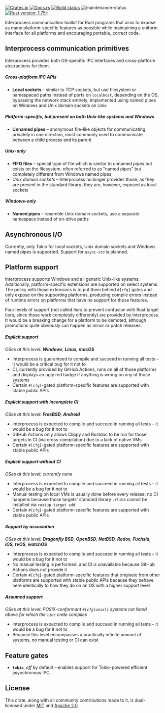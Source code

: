 [![Crates.io](https://img.shields.io/crates/v/interprocess)](https://crates.io/crates/interprocess "Interprocess on Crates.io")
[![Docs.rs](https://img.shields.io/badge/documentation-docs.rs-informational)](https://docs.rs/interprocess "interprocess on Docs.rs")
[![Build status](https://github.com/kotauskas/interprocess/actions/workflows/checks_and_tests.yml/badge.svg)](https://github.com/kotauskas/interprocess/actions/workflows/checks_and_tests.yml)
![maintenance-status](https://img.shields.io/badge/maintenance-actively%20developed-brightgreen)
[![Rust version: 1.75+](https://img.shields.io/badge/rust%20version-1.75+-orange)][blogpost]

Interprocess communication toolkit for Rust programs that aims to expose as many
platform-specific features as possible while maintaining a uniform interface for all platforms and
encouraging portable, correct code.

## Interprocess communication primitives
Interprocess provides both OS-specific IPC interfaces and cross-platform abstractions for them.

##### Cross-platform IPC APIs
-	**Local sockets** – similar to TCP sockets, but use filesystem or namespaced paths instead of
	ports on `localhost`, depending on the OS, bypassing the network stack entirely; implemented
	using named pipes on Windows and Unix domain sockets on Unix

##### Platform-specific, but present on both Unix-like systems and Windows
-	**Unnamed pipes** – anonymous file-like objects for communicating privately in one direction,
	most commonly used to communicate between a child process and its parent

##### Unix-only
-	**FIFO files** – special type of file which is similar to unnamed pipes but exists on the
	filesystem, often referred to as "named pipes" but completely different from Windows named pipes
-	*Unix domain sockets* – Interprocess no longer provides those, as they are present in the
	standard library; they are, however, exposed as local sockets

##### Windows-only
-	**Named pipes** – resemble Unix domain sockets, use a separate namespace instead of on-drive
	paths

## Asynchronous I/O
Currently, only Tokio for local sockets, Unix domain sockets and Windows named pipes is supported.
Support for `async-std` is planned.

## Platform support
Interprocess supports Windows and all generic Unix-like systems. Additionally, platform-specific
extensions are supported on select systems. The policy with those extensions is to put them behind
`#[cfg]` gates and only expose on the supporting platforms, producing compile errors instead of
runtime errors on platforms that have no support for those features.

Four levels of support (not called *tiers* to prevent confusion with Rust target tiers, since those
work completely differently) are provided by Interprocess. It would be a breaking change for a
platform to be demoted, although promotions quite obviously can happen as minor or patch releases.

##### Explicit support
*OSes at this level: **Windows**, **Linux**, **macOS***

-	Interprocess is guaranteed to compile and succeed in running all tests – it would be a critical
	bug for it not to
-	CI, currently provided by GitHub Actions, runs on all of those platforms and displays an ugly red
	badge if anything is wrong on any of those systems
-	Certain `#[cfg]`-gated platform-specific features are supported with stable public APIs

##### Explicit support with incomplete CI
*OSes at this level: **FreeBSD**, **Android***

-	Interprocess is expected to compile and succeed in running all tests – it would be a bug for it
	not to
-	GitHub Actions only allows Clippy and Rustdoc to be run for those targets in CI (via
	cross-compilation) due to a lack of native VMs
-	Certain `#[cfg]`-gated platform-specific features are supported with stable public APIs

##### Explicit support without CI
*OSes at this level: currently none*

-	Interprocess is expected to compile and succeed in running all tests – it would be a bug for it
	not to
-	Manual testing on local VMs is usually done before every release; no CI happens because those
	targets' standard library `.rlib`s cannot be installed via `rustup target add`
-	Certain `#[cfg]`-gated platform-specific features are supported with stable public APIs

##### Support by association
*OSes at this level: **Dragonfly BSD**, **OpenBSD**, **NetBSD**, **Redox**, **Fuchsia**, **iOS**,
**tvOS**, **watchOS***

-	Interprocess is expected to compile and succeed in running all tests – it would be a bug for it not to
-	No manual testing is performed, and CI is unavailable because GitHub Actions does not provide it
-	Certain `#[cfg]`-gated platform-specific features that originate from other platforms are
	supported with stable public APIs because they behave here identically to how they do on an OS with
	a higher support level

##### Assumed support
*OSes at this level: POSIX-conformant `#[cfg(unix)]` systems not listed above for which the `libc` crate compiles*

-	Interprocess is expected to compile and succeed in running all tests – it would be a bug for it
	not to
-	Because this level encompasses a practically infinite amount of systems, no manual testing or CI
	can exist

## Feature gates
-	**`tokio`**, *off* by default – enables support for Tokio-powered efficient asynchronous IPC.

## License
This crate, along with all community contributions made to it, is dual-licensed under [MIT] and
[Apache 2.0].

[MIT]: https://choosealicense.com/licenses/mit/
[Apache 2.0]: https://choosealicense.com/licenses/apache-2.0/
[blogpost]: https://blog.rust-lang.org/2023/12/28/Rust-1.75.0.html
